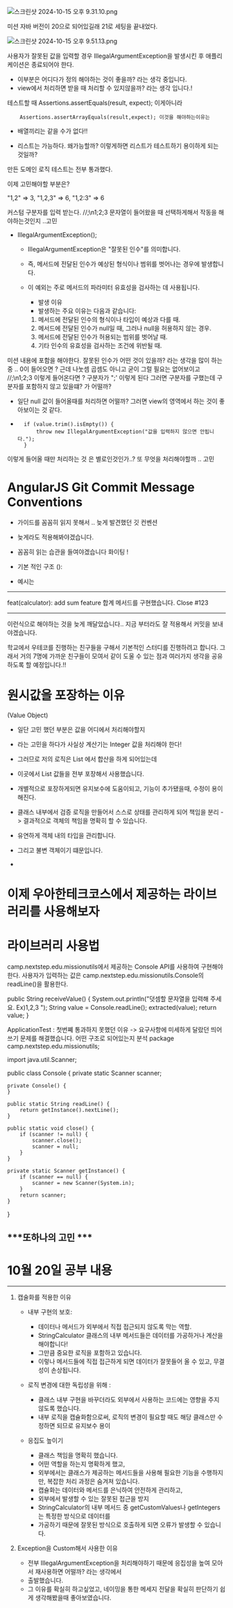 ![스크린샷 2024-10-15 오후 9.31.10.png](..%2F..%2F..%2F..%2F..%2F..%2Fvar%2Ffolders%2Fm4%2Fn9zxyvgx4lx03pl_7nrbhpyr0000gn%2FT%2FTemporaryItems%2FNSIRD_screencaptureui_8DDleU%2F%EC%8A%A4%ED%81%AC%EB%A6%B0%EC%83%B7%202024-10-15%20%EC%98%A4%ED%9B%84%209.31.10.png)


미션  자바 버전이 20으로 되어있길래 21로 세팅을 끝내었다.

![스크린샷 2024-10-15 오후 9.51.13.png](..%2F..%2F..%2F..%2F..%2F..%2Fvar%2Ffolders%2Fm4%2Fn9zxyvgx4lx03pl_7nrbhpyr0000gn%2FT%2FTemporaryItems%2FNSIRD_screencaptureui_bRnCcl%2F%EC%8A%A4%ED%81%AC%EB%A6%B0%EC%83%B7%202024-10-15%20%EC%98%A4%ED%9B%84%209.51.13.png)



사용자가 잘못된 값을 입력할 경우 IllegalArgumentException을 발생시킨 후 애플리케이션은 종료되어야 한다.
- 이부분은 어디다가 정의 해야하는 것이 좋을까? 라는 생각 중입니다.
- view에서 처리하면 받을 때 처리할 수 있지않을까? 라는 생각 입니다.!

테스트할 때
Assertions.assertEquals(result, expect); 이게아니라

        Assertions.assertArrayEquals(result,expect); 이것을 해야하는이유는 
- 배열끼리는 같을 수가 없다!!


- 리스트는 가능하다. 왜가능할까? 이렇게하면 리스트가 테스트하기 용이하게 되는 것일까?

만든 도메인 로직 테스트는 전부 통과했다.

이제 고민해야할 부분은?

"1,2" => 3, "1,2,3" => 6, "1,2:3" => 6

커스텀 구분자를 입력 받는다. //;\n1;2;3
문자열이 들어왔을 때 선택하게해서 작동을 해야하는것인지 ..고민 



- IllegalArgumentException();
    - IllegalArgumentException은 "잘못된 인수"를 의미합니다.
    - 즉, 메서드에 전달된 인수가 예상된 형식이나 범위를 벗어나는 경우에 발생합니다.
    - 이 예외는 주로 메서드의 파라미터 유효성을 검사하는 데 사용됩니다.
        - 발생 이유
        - 발생하는 주요 이유는 다음과 같습니다:

        1. 메서드에 전달된 인수의 형식이나 타입이 예상과 다를 때.
        2. 메서드에 전달된 인수가 null일 때, 그러나 null을 허용하지 않는 경우.
        3. 메서드에 전달된 인수가 허용되는 범위를 벗어날 때.
        4. 기타 인수의 유효성을 검사하는 조건에 위반될 때.


미션 내용에 포함을 해야한다.
잘못된 인수가 어떤 것이 있을까? 라는 생각을 많이 하는 중 ..
0이 들어오면 ? 근데 나눗셈 곱셈도 아니고 굳이 그럴 필요는 없어보이고
//;\n1;2;3 이렇게 들어온다면 ? 구분자가 ";' 이렇게 된다
그러면 구분자를 구했는데 구분자를 포함하지 않고 있을떄? 가 어떨까?

- 일단 null 값이 들어올때를 처리하면 어떨까? 그러면 view의 영역에서 하는 것이 좋아보이는 것 같다.
-       if (value.trim().isEmpty()) {
            throw new IllegalArgumentException("값을 입력하지 않으면 안됩니다.");
        }

이렇게 들어올 때만 처리하는 것 은 별로인것인가..?
또 무엇을 처리해야할까 .. 고민 
# AngularJS Git Commit Message Conventions

- 가이드를 꼼꼼히 읽지 못해서 .. 늦게 발견했던 깃 컨벤션
-  늦게라도 적용해봐야겠습니다.
- 꼼꼼히 읽는 습관을 들여야겠습니다  화이팅 !

- 기본 적인 구조
  <type>(<scope>): <subject>
  <BLANK LINE>
<body>
<BLANK LINE>
<footer>

- 예시는
---
feat(calculator): add sum feature
합계 메서드를 구현했습니다.
Close #123

---
이런식으로 해야하는 것을 늦게 깨달았습니다..
지금 부터라도 잘 적용해서 커밋을 보내야겠습니다.

학교에서 우테코를 진행하는 친구들을 구해서 기본적인 스터디를 진행하려고 합니다.
그래서 거의 7명에 가까운 친구들이 모여서 같이 도울 수 있는 점과 여러가지 생각을 공유하도록 할 예정입니다.!! 
# 원시값을 포장하는 이유
(Value Object)
- 일단 고민 했던 부분은 값을 어디에서 처리해야할지
- 라는 고민을 하다가 사실상 계산기는 Integer 값을 처리해야 한다!
- 그러므로 저의 로직은 List<Integer> 에서 합산을 하게 되어있는데
- 이곳에서 List<Ineger> 값들을 전부 포장해서 사용했습니다.
- 개별적으로 포장하게되면 유지보수에 도움이되고, 기능이 추가됐을때, 수정이 용이해진다.

- 클래스 내부에서 검증 로직을 만들어서 스스로 상태를 관리하게 되어 책임을 분리 -> 결과적으로 객체의 책임을 명확히 할 수 있습니다.
- 유연하게 객체 내의 타입을 관리합니다.
- 그리고 불변 객체이기 떄문입니다.
-


# 이제 우아한테크코스에서 제공하는 라이브러리를 사용해보자 
# 라이브러리 사용법

camp.nextstep.edu.missionutils에서 제공하는 Console API를 사용하여 구현해야 한다.
사용자가 입력하는 값은 camp.nextstep.edu.missionutils.Console의 readLine()을 활용한다.

public String receiveValue() {
System.out.println("덧셈할 문자열을 입력해 주세요. Ex)1,2,3 ");
String value = Console.readLine();
extracted(value);
return value;
}



ApplicationTest  : 첫번쪠 통과하지 못했던 이유 -> 요구사항에 미세하게 달랐던 띄어쓰기 문제를 해결했습니다.
어떤 구조로 되어있는지 분석
package camp.nextstep.edu.missionutils;

import java.util.Scanner;

public class Console {
private static Scanner scanner;

    private Console() {
    }

    public static String readLine() {
        return getInstance().nextLine();
    }

    public static void close() {
        if (scanner != null) {
            scanner.close();
            scanner = null;
        }
    }

    private static Scanner getInstance() {
        if (scanner == null) {
            scanner = new Scanner(System.in);
        }
        return scanner;
    }
}


***또하나의 고민 ***
- 
# 10월 20일 공부 내용

---
1. 캡술화를 적용한 이유
    - 내부 구현의 보호:
        - 데이터나 메서드가 외부에서 직접 접근되지 않도록 막는 역할.
        - StringCalculator 클래스의 내부 메서드들은 데이터를 가공하거나 계산을 해야합니다!
        - 그만큼 중요한 로직을 포함하고 있습니다.
        - 이렇나 메서드들에 직접 접근하게 되면 데이터가 잘못들어 올 수 있고, 무결성이 손상됩니다.
    - 로직 변경에 대한 독립성을 위해 :
        - 클래스 내부 구현을 바꾸더라도 외부에서 사용하는 코드에는 영향을 주지 않도록 했습니다.
        - 내부 로직을 캡슐화함으로써, 로직의 변경이 필요할 때도 해당 클래스만 수정하면 되므로 유지보수 용이

    - 응집도 높이기
        - 클래스 책임을 명확히 했습니다.
        - 어떤 역할을 하는지 명확하게 했고,
        - 외부에서는 클래스가 제공하는 메서드들을 사용해 필요한 기능을 수행하지만, 복잡한 처리 과정은 숨겨져 있습니다.
        - 캡슐화는 데이터와 메서드를 은닉하여 안전하게 관리하고,
        - 외부에서 발생할 수 있는 잘못된 접근을 방지
        - StringCalculator의 내부 메서드 중 getCustomValues나 getIntegers는 특정한 방식으로 데이터를
        - 가공하기 때문에 잘못된 방식으로 호출하게 되면 오류가 발생할 수 있습니다.


2. Exception을 Custom해서 사용한 이유
    - 전부 IllegalArgumentException을 처리해야하기 때문에 응집성을 높여 모아서 재사용하면 어떨까? 라는 생각에서
    - 출발했습니다.
    - 그 이유를 확실히 하고싶었고, 네이밍을 통한 메세지 전달을 확실히 판단하기 쉽게 생각해봤을때 좋아보였습니다. 
